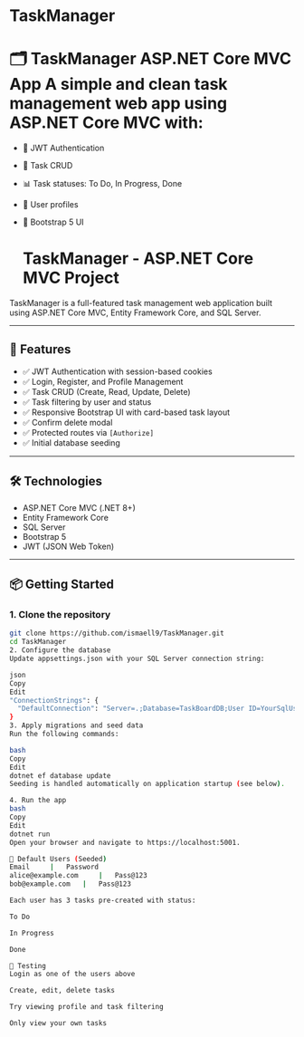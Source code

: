 # TaskManager
# 🗂️ TaskManager ASP.NET Core MVC App  A simple and clean task management web app using ASP.NET Core MVC with:  
- 🔐 JWT Authentication 
- 📝 Task CRUD 
- 📊 Task statuses: To Do, In Progress, Done 
- 👥 User profiles
- 🧼 Bootstrap 5 UI

  # TaskManager - ASP.NET Core MVC Project

TaskManager is a full-featured task management web application built using ASP.NET Core MVC, Entity Framework Core, and SQL Server.

---

## 🚀 Features

- ✅ JWT Authentication with session-based cookies
- ✅ Login, Register, and Profile Management
- ✅ Task CRUD (Create, Read, Update, Delete)
- ✅ Task filtering by user and status
- ✅ Responsive Bootstrap UI with card-based task layout
- ✅ Confirm delete modal
- ✅ Protected routes via `[Authorize]`
- ✅ Initial database seeding

---

## 🛠️ Technologies

- ASP.NET Core MVC (.NET 8+)
- Entity Framework Core
- SQL Server
- Bootstrap 5
- JWT (JSON Web Token)

---

## 📦 Getting Started

### 1. Clone the repository

```bash
git clone https://github.com/ismaell9/TaskManager.git
cd TaskManager
2. Configure the database
Update appsettings.json with your SQL Server connection string:

json
Copy
Edit
"ConnectionStrings": {
  "DefaultConnection": "Server=.;Database=TaskBoardDB;User ID=YourSqlUser;Password=YourSqlPassword;Trusted_Connection=True;TrustServerCertificate=True;"
}
3. Apply migrations and seed data
Run the following commands:

bash
Copy
Edit
dotnet ef database update
Seeding is handled automatically on application startup (see below).

4. Run the app
bash
Copy
Edit
dotnet run
Open your browser and navigate to https://localhost:5001.

👤 Default Users (Seeded)
Email	  |   Password 
alice@example.com	  |   Pass@123	
bob@example.com	  |   Pass@123	

Each user has 3 tasks pre-created with status:

To Do

In Progress

Done

🧪 Testing
Login as one of the users above

Create, edit, delete tasks

Try viewing profile and task filtering

Only view your own tasks



